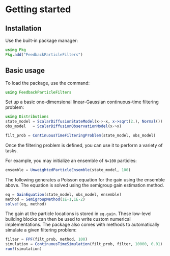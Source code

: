 # Getting started

## Installation

Use the built-in package manager:

```julia
using Pkg
Pkg.add("FeedbackParticleFilters")
```

## Basic usage

To load the package, use the command:
```julia
using FeedbackParticleFilters
```
Set up a basic one-dimensional linear-Gaussian continuous-time filtering problem:
```julia
using Distributions
state_model = ScalarDiffusionStateModel(x->-x, x->sqrt(2.), Normal())
obs_model   = ScalarDiffusionObservationModel(x->x)

filt_prob = ContinuousTimeFilteringProblem(state_model, obs_model)
```
Once the filtering problem is defined, you can use it to perform a variety of tasks.

For example, you may initialize an ensemble of `N=100` particles:
```julia
ensemble = UnweightedParticleEnsemble(state_model, 100)
```
The following generates a Poisson equation for the gain using the ensemble above.
The equation is solved using the semigroup gain estimation method.
```julia
eq = GainEquation(state_model, obs_model, ensemble)
method = SemigroupMethod(1E-1,1E-2)
solve!(eq, method)
```
The gain at the particle locations is stored in `eq.gain`.
These low-level building blocks can then be used to write custom numerical implementations.
The package also comes with methods to automatically simulate a given filtering problem:
```julia
filter = FPF(filt_prob, method, 100)
simulation = ContinuousTimeSimulation(filt_prob, filter, 10000, 0.01)
run!(simulation)
```


